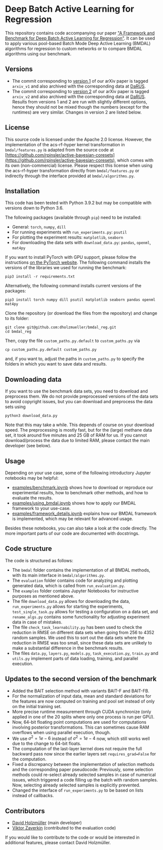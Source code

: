# Deep Batch Active Learning for Regression

This repository contains code accompanying our paper ["A Framework and Benchmark for Deep Batch Active Learning for Regression"](https://arxiv.org/abs/2203.09410). It can be used to apply various pool-based Batch Mode Deep Active Learning (BMDAL) algorithms for regression to custom networks or to compare BMDAL algorithms using our benchmark. 

## Versions

- The commit corresponding to [version 1](https://arxiv.org/abs/2203.09410v1) of our arXiv paper is tagged `arxiv_v1` and also archived with the corresponding data at [DaRUS](https://doi.org/10.18419/darus-2615).
- The commit corresponding to [version 2](https://arxiv.org/abs/2203.09410v2) of our arXiv paper is tagged `arxiv_v2` and also archived with the corresponding data at [DaRUS](https://doi.org/10.18419/darus-3110).
Results from versions 1 and 2 are run with slightly different options, hence they should not be mixed though the numbers (except for the runtimes) are very similar. Changes in version 2 are listed below.

## License

This source code is licensed under the Apache 2.0 license. However, the implementation of the acs-rf-hyper kernel transformation in `bmdal/features.py` is adapted from the source code at [https://github.com/rpinsler/active-bayesian-coresets](https://github.com/rpinsler/active-bayesian-coresets), which comes with its own (non-commercial) license. Please respect this license when using the acs-rf-hyper transformation directly from `bmdal/features.py` or indirectly through the interface provided at `bmdal/algorithms.py`.

## Installation

This code has been tested with Python 3.9.2 but may be compatible with versions down to Python 3.6.

The following packages (available through `pip`) need to be installed:
- General: `torch`, `numpy`, `dill`
- For running experiments with `run_experiments.py`: `psutil`
- For plotting the experiment results: `matplotlib`, `seaborn`
- For downloading the data sets with `download_data.py`: `pandas`, `openml`, `mat4py`

If you want to install PyTorch with GPU support, please follow the instructions [on the PyTorch website](https://pytorch.org/get-started/locally/). The following command installs the versions of the libraries we used for running the benchmark:
```
pip3 install -r requirements.txt
```
Alternatively, the following command installs current versions of the packages:
```
pip3 install torch numpy dill psutil matplotlib seaborn pandas openml mat4py
```

Clone the repository (or download the files from the repository) and change to its folder:
```
git clone git@github.com:dholzmueller/bmdal_reg.git
cd bmdal_reg
```
Then, copy the file `custom_paths.py.default` to `custom_paths.py` via
```
cp custom_paths.py.default custom_paths.py
```
and, if you want to, adjust the paths in `custom_paths.py` to specify the folders in which you want to save data and results.

## Downloading data

If you want to use the benchmark data sets, you need to download and preprocess them. We do not provide preprocessed versions of the data sets to avoid copyright issues, but you can download and preprocess the data sets using
```
python3 download_data.py
```
Note that this may take a while. This depends of course on your download speed. The preprocessing is mostly fast, but for the (large) methane data set, it took around five minutes and 25 GB of RAM for us. If you cannot download/process the data due to limited RAM, please contact the main developer (see below).

## Usage

Depending on your use case, some of the following introductory Jupyter notebooks may be helpful:
- [examples/benchmark.ipynb](https://github.com/dholzmueller/bmdal_reg/blob/main/examples/benchmark.ipynb) shows how to download or reproduce our experimental results, how to benchmark other methods, and how to evaluate the results.
- [examples/using_bmdal.ipynb](https://github.com/dholzmueller/bmdal_reg/blob/main/examples/using_bmdal.ipynb) shows how to apply our BMDAL framework to your use-case.
- [examples/framework_details.ipynb](https://github.com/dholzmueller/bmdal_reg/blob/main/examples/framework_details.ipynb) explains how our BMDAL framework is implemented, which may be relevant for advanced usage.

Besides these notebooks, you can also take a look at the code directly. The more important parts of our code are documented with docstrings.

## Code structure

The code is structured as follows:
- The `bmdal` folder contains the implementation of all BMDAL methods, with its main interface in `bmdal/algorithms.py`.
- The `evaluation` folder contains code for analyzing and plotting generated data, which is called from `run_evaluation.py`.
- The `examples` folder contains Jupyter Notebooks for instructive purposes as mentioned above.
- The file `download_data.py` allows for downloading the data, `run_experiments.py` allows for starting the experiments, `test_single_task.py` allows for testing a configuration on a data set, and `rename_algs.py` contains some functionality for adjusting experiment data in case of mistakes. 
- The file `check_task_learnability.py` has been used to check the reduction in RMSE on different data sets when going from 256 to 4352 random samples. We used this to sort out the data sets where the reduction in RMSE was too small, since these data sets are unlikely to make a substantial difference in the benchmark results.
- The files `data.py`, `layers.py`, `models.py`, `task_execution.py`, `train.py` and `utils.py` implement parts of data loading, training, and parallel execution.

## Updates to the second version of the benchmark

- Added the BAIT selection method with variants BAIT-F and BAIT-FB.
- For the normalization of input data, mean and standard deviations for the features are now computed on training and pool set instead of only on the initial training set.
- More precise runtime measurement through CUDA synchronize (only applied in one of the 20 splits where only one process is run per GPU).
- Now, 64-bit floating point computations are used for computations involving posterior transformations. This can sometimes cause RAM overflows when using parallel execution, though. 
- We use $\sigma^2 = 1e-6$ instead of $\sigma^2 = 1e-4$ now, which still works well due to the change to 64-bit floats.
- The computation of the last-layer kernel does not require the full backward pass now since the earlier layers set `requires_grad=False` for the computation.
- Fixed a discrepancy between the implementation of selection methods and the corresponding paper pseudocode: Previously, some selection methods could re-select already selected samples in case of numerical issues, which triggered a code filling up the batch with random samples. Now, selecting already selected samples is explicitly prevented.
- Changed the interface of `run_experiments.py` to be based on lists instead of callbacks.

## Contributors

- [David Holzmüller](https://www.isa.uni-stuttgart.de/institut/team/Holzmueller/) (main developer)
- [Viktor Zaverkin](https://www.itheoc.uni-stuttgart.de/institute/team/Zaverkin/) (contributed to the evaluation code)

If you would like to contribute to the code or would be interested in additional features, please contact David Holzmüller.








